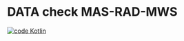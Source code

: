 # DATA check MAS-RAD-MWS

[![code Kotlin](https://img.shields.io/badge/code-kotlin-orange?style=flat-square)](https://kotlinlang.org/)
